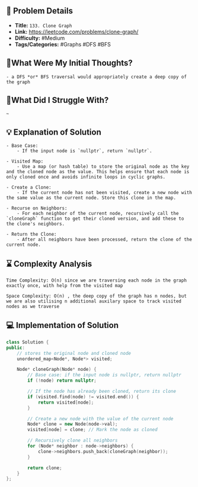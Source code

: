 ## 📝 Problem Details

 - **Title:** `133. Clone Graph`
- **Link:** https://leetcode.com/problems/clone-graph/
- **Difficulty:** #Medium 
- **Tags/Categories:** #Graphs #DFS #BFS 

## 💭What Were My Initial Thoughts?

```
- a DFS *or* BFS traversal would appropriately create a deep copy of the graph
```

## 🤔What Did I Struggle With?

```
~
```

## 💡 Explanation of Solution

```
- Base Case:
    - If the input node is `nullptr`, return `nullptr`.

- Visited Map:
    - Use a map (or hash table) to store the original node as the key and the cloned node as the value. This helps ensure that each node is only cloned once and avoids infinite loops in cyclic graphs.

- Create a Clone:
    - If the current node has not been visited, create a new node with the same value as the current node. Store this clone in the map.

- Recurse on Neighbors:
    - For each neighbor of the current node, recursively call the `cloneGraph` function to get their cloned version, and add these to the clone's neighbors.

- Return the Clone:
    - After all neighbors have been processed, return the clone of the current node.
```

## ⌛ Complexity Analysis

```
Time Complexity: O(n) since we are traversing each node in the graph exactly once, with help from the visited map

Space Complexity: O(n) , the deep copy of the graph has n nodes, but we are also utilising n additional auxilary space to track visited nodes as we traverse
```

## 💻 Implementation of Solution

```cpp
class Solution {
public:
    // stores the original node and cloned node
    unordered_map<Node*, Node*> visited;

    Node* cloneGraph(Node* node) {
        // Base case: if the input node is nullptr, return nullptr
        if (!node) return nullptr;

        // If the node has already been cloned, return its clone
        if (visited.find(node) != visited.end()) {
            return visited[node];
        }

        // Create a new node with the value of the current node
        Node* clone = new Node(node->val);
        visited[node] = clone; // Mark the node as cloned

        // Recursively clone all neighbors
        for (Node* neighbor : node->neighbors) {
            clone->neighbors.push_back(cloneGraph(neighbor));
        }

        return clone;
    }
};
```